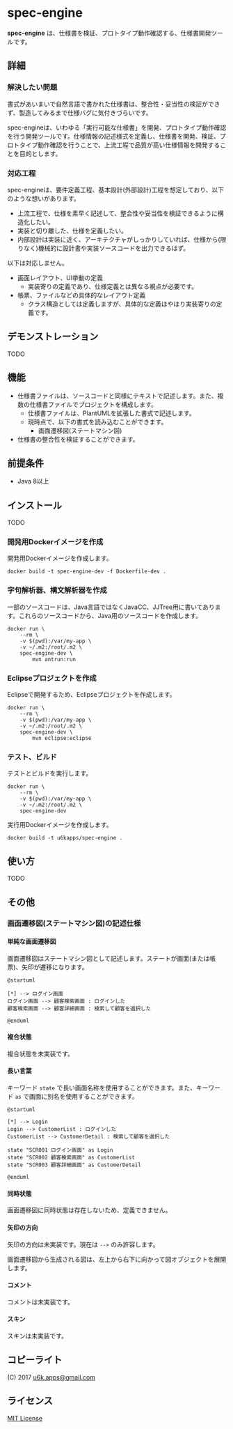 # spec-engine

__spec-engine__ は、仕様書を検証、プロトタイプ動作確認する、仕様書開発ツールです。

## 詳細

### 解決したい問題

書式があいまいで自然言語で書かれた仕様書は、整合性・妥当性の検証ができず、製造してみるまで仕様バグに気付きづらいです。

spec-engineは、いわゆる「実行可能な仕様書」を開発、プロトタイプ動作確認を行う開発ツールです。仕様情報の記述様式を定義し、仕様書を開発、検証、プロトタイプ動作確認を行うことで、上流工程で品質が高い仕様情報を開発することを目的とします。

### 対応工程

spec-engineは、要件定義工程、基本設計(外部設計)工程を想定しており、以下のような想いがあります。

- 上流工程で、仕様を素早く記述して、整合性や妥当性を検証できるように構造化したい。
- 実装と切り離した、仕様を定義したい。
- 内部設計は実装に近く、アーキテクチャがしっかりしていれば、仕様から(限りなく)機械的に設計書や実装ソースコードを出力できるはず。

以下は対応しません。

- 画面レイアウト、UI挙動の定義
    - 実装寄りの定義であり、仕様定義とは異なる視点が必要です。
- 帳票、ファイルなどの具体的なレイアウト定義
    - クラス構造としては定義しますが、具体的な定義はやはり実装寄りの定義です。

## デモンストレーション

TODO

## 機能

- 仕様書ファイルは、ソースコードと同様にテキストで記述します。また、複数の仕様書ファイルでプロジェクトを構成します。
    - 仕様書ファイルは、PlantUMLを拡張した書式で記述します。
    - 現時点で、以下の書式を読み込むことができます。
        - 画面遷移図(ステートマシン図)
- 仕様書の整合性を検証することができます。

## 前提条件

- Java 8以上

## インストール

TODO

### 開発用Dockerイメージを作成

開発用Dockerイメージを作成します。

```
docker build -t spec-engine-dev -f Dockerfile-dev .
```

### 字句解析器、構文解析器を作成

一部のソースコードは、Java言語ではなくJavaCC、JJTree用に書いてあります。これらのソースコードから、Java用のソースコードを作成します。

```
docker run \
    --rm \
    -v $(pwd):/var/my-app \
    -v ~/.m2:/root/.m2 \
    spec-engine-dev \
        mvn antrun:run
```

### Eclipseプロジェクトを作成

Eclipseで開発するため、Eclipseプロジェクトを作成します。

```
docker run \
    --rm \
    -v $(pwd):/var/my-app \
    -v ~/.m2:/root/.m2 \
    spec-engine-dev \
        mvn eclipse:eclipse
```

### テスト、ビルド

テストとビルドを実行します。

```
docker run \
    --rm \
    -v $(pwd):/var/my-app \
    -v ~/.m2:/root/.m2 \
    spec-engine-dev
```

実行用Dockerイメージを作成します。

```
docker build -t u6kapps/spec-engine .
```

## 使い方

TODO

## その他

### 画面遷移図(ステートマシン図)の記述仕様

#### 単純な画面遷移図

画面遷移図はステートマシン図として記述します。ステートが画面(または帳票)、矢印が遷移になります。

```
@startuml

[*] --> ログイン画面
ログイン画面 --> 顧客検索画面 : ログインした
顧客検索画面 --> 顧客詳細画面 : 検索して顧客を選択した

@enduml
```

#### 複合状態

複合状態を未実装です。

#### 長い言葉

キーワード `state` で長い画面名称を使用することができます。また、キーワード `as` で画面に別名を使用することができます。

```
@startuml

[*] --> Login
Login --> CustomerList : ログインした
CustomerList --> CustomerDetail : 検索して顧客を選択した

state "SCR001 ログイン画面" as Login
state "SCR002 顧客検索画面" as CustomerList
state "SCR003 顧客詳細画面" as CustomerDetail

@enduml
```

#### 同時状態

画面遷移図に同時状態は存在しないため、定義できません。

#### 矢印の方向

矢印の方向は未実装です。現在は `-->` のみ許容します。

画面遷移図から生成される図は、左上から右下に向かって図オブジェクトを展開します。

#### コメント

コメントは未実装です。

#### スキン

スキンは未実装です。

## コピーライト

(C) 2017 u6k.apps@gmail.com

## ライセンス

[MIT License](https://github.com/u6k/spec-engine/blob/master/LICENSE)
